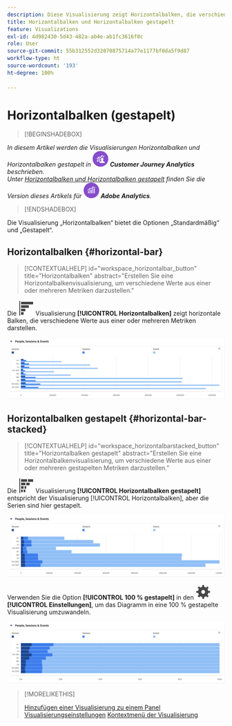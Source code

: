 ```yaml
---
description: Diese Visualisierung zeigt Horizontalbalken, die verschiedene Werte aus einer oder mehreren Metriken darstellen.
title: Horizontalbalken und Horizontalbalken gestapelt
feature: Visualizations
exl-id: 4d982430-5d43-482a-ab4e-ab1fc3616f0c
role: User
source-git-commit: 55b312552d32070875714a77e1177bf0da5f9d87
workflow-type: ht
source-wordcount: '193'
ht-degree: 100%

---
```


# Horizontalbalken (gestapelt)

>[!BEGINSHADEBOX]

_In diesem Artikel werden die Visualisierungen Horizontalbalken und Horizontalbalken gestapelt in_ ![CustomerJourneyAnalytics](/help/assets/icons/CustomerJourneyAnalytics.svg) _**Customer Journey Analytics** beschrieben._<br/>_Unter [Horizontalbalken und Horizontalbalken gestapelt](https://experienceleague.adobe.com/de/docs/analytics/analyze/analysis-workspace/visualizations/horizontal-bar) finden Sie die Version dieses Artikels für_ ![AdobeAnalytics](/help/assets/icons/AdobeAnalytics.svg) _**Adobe Analytics**._

>[!ENDSHADEBOX]

Die Visualisierung „Horizontalbalken“ bietet die Optionen „Standardmäßig“ und „Gestapelt“.

## Horizontalbalken {#horizontal-bar}

<!-- markdownlint-disable MD034 -->

>[!CONTEXTUALHELP]
>id="workspace_horizontalbar_button"
>title="Horizontalbalken"
>abstract="Erstellen Sie eine Horizontalbalkenvisualisierung, um verschiedene Werte aus einer oder mehreren Metriken darzustellen."

<!-- markdownlint-enable MD034 -->


Die ![GraphBarHorizontal](/help/assets/icons/GraphBarHorizontal.svg) Visualisierung **[!UICONTROL Horizontalbalken]** zeigt horizontale Balken, die verschiedene Werte aus einer oder mehreren Metriken darstellen.

![Horizontaler Balken mit Metriken wie Seitenansichten, Seitengeschwindigkeit, Besuche, Einstiege und Ausstiege.](assets/horizontal-bar.png)

## Horizontalbalken gestapelt {#horizontal-bar-stacked}

<!-- markdownlint-disable MD034 -->

>[!CONTEXTUALHELP]
>id="workspace_horizontalbarstacked_button"
>title="Horizontalbalken gestapelt"
>abstract="Erstellen Sie eine Horizontalbalkenvisualisierung, um verschiedene Werte aus einer oder mehreren gestapelten Metriken darzustellen."

<!-- markdownlint-enable MD034 -->


Die ![GraphBarHorizontalStacked](/help/assets/icons/GraphBarHorizontalStacked.svg) Visualisierung **[!UICONTROL Horizontalbalken gestapelt]** entspricht der Visualisierung [!UICONTROL Horizontalbalken], aber die Serien sind hier gestapelt.

![Ein gestapelter horizontaler Balken mit Seitenansichten, Besuchen, Einstiegen und Ausstiegen.](assets/horizontal-bar-stacked.png)

Verwenden Sie die Option **[!UICONTROL 100 % gestapelt]** in den ![Einstellung](/help/assets/icons/Setting.svg) **[!UICONTROL Einstellungen]**, um das Diagramm in eine 100 % gestapelte Visualisierung umzuwandeln.

![Horizontalbalken 100 % gestapelt](assets/horizontal-bar-stacked100.png)


>[!MORELIKETHIS]
>
>[Hinzufügen einer Visualisierung zu einem Panel](/help/analysis-workspace/visualizations/freeform-analysis-visualizations.md#add-visualizations-to-a-panel)
>[Visualisierungseinstellungen](/help/analysis-workspace/visualizations/freeform-analysis-visualizations.md#settings)
>[Kontextmenü der Visualisierung](/help/analysis-workspace/visualizations/freeform-analysis-visualizations.md#context-menu)
>

